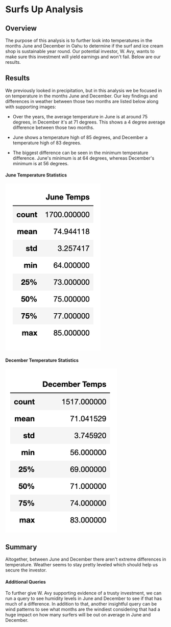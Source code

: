 # Surfs Up Analysis

## Overview

The purpose of this analysis is to further look into temperatures in the months June and December in Oahu to determine if the surf and ice cream shop is sustainable year round. Our potential investor, W. Avy, wants to make sure this investment will yield earnings and won't fail. Below are our results. 

## Results

We previously looked in precipitation, but in this analysis we be focused in on temperature in the months June and December. Our key findings and differences in weather between those two months are listed below along with supporting images: 

* Over the years, the average temperature in June is at around 75 degrees, in December it's at 71 degrees. This shows a 4 degree average difference between those two months.

* June shows a temperature high of 85 degrees, and December a temperature high of 83 degrees.

* The biggest difference can be seen in the minimum temperature difference. June's minimum is at 64 degrees, whereas December's minimum is at 56 degrees.

#### June Temperature Statistics

![This is an image](https://github.com/belennlopezvega/surfs_up/blob/main/images/june_temp.png)

#### December Temperature Statistics

![This is an image](https://github.com/belennlopezvega/surfs_up/blob/main/images/december_temp.png)

## Summary 

Altogether, between June and December there aren't extreme differences in temperature. Weather seems to stay pretty leveled which should help us secure the investor. 

#### Additional Queries
To further give W. Avy supporting evidence of a trusty investment, we can run a query to see humidity levels in June and December to see if that has much of a difference. In addition to that, another insightful query can be wind patterns to see what months are the windiest considering that had a huge impact on how many surfers will be out on average in June and December. 
